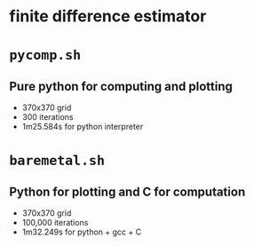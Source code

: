 # finite difference estimator

# `pycomp.sh`

## Pure python for computing and plotting

- 370x370 grid
- 300 iterations
- 1m25.584s for python interpreter

# `baremetal.sh`

## Python for plotting and C for computation

- 370x370 grid
- 100,000 iterations
- 1m32.249s for python + gcc + C
